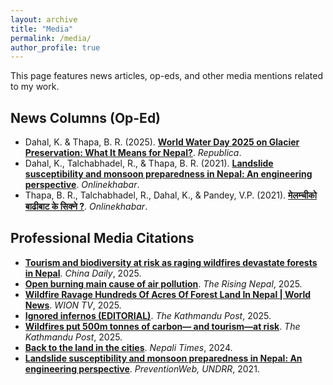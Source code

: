 ```yaml
---
layout: archive
title: "Media"
permalink: /media/
author_profile: true
---
```

This page features news articles, op-eds, and other media mentions related to my work.

## News Columns (Op-Ed)
* Dahal, K. & Thapa, B. R. (2025). **[World Water Day 2025 on Glacier Preservation: What It Means for Nepal?](https://myrepublica.nagariknetwork.com/news/world-water-day-2025-on-glacier-preservation-what-it-means-for-nepal/)**. *Republica*.
* Dahal, K., Talchabhadel, R., & Thapa, B. R. (2021). **[Landslide susceptibility and monsoon preparedness in Nepal: An engineering perspective](https://english.onlinekhabar.com/landslide-susceptibility-nepal.html)**. *Onlinekhabar*.
* Thapa, B. R., Talchabhadel, R., Dahal, K., & Pandey, V.P. (2021). **[मेलम्चीको बाढीबाट के सिक्ने ?](https://www.onlinekhabar.com/2021/06/974746)**. *Onlinekhabar*.

## Professional Media Citations
* **[Tourism and biodiversity at risk as raging wildfires devastate forests in Nepal](https://www.chinadaily.com.cn/a/202503/27/WS67e4bd4da3101d4e4dc2b29b.html)**. *China Daily*, 2025.
* **[Open burning main cause of air pollution](https://risingnepaldaily.com/news/58977)**. *The Rising Nepal*, 2025.
* **[Wildfire Ravage Hundreds Of Acres Of Forest Land In Nepal | World News](https://youtu.be/UFb_3MyJpew?si=4wbBrZYWRb3tuQkm)**. *WION TV*, 2025.
* **[Ignored infernos (EDITORIAL)](https://kathmandupost.com/editorial/2025/03/18/ignored-infernos)**. *The Kathmandu Post*, 2025.
* **[Wildfires put 500m tonnes of carbon— and tourism—at risk](https://kathmandupost.com/money/2025/03/17/wildfires-put-500m-tonnes-of-carbon-and-tourism-at-risk)**. *The Kathmandu Post*, 2025.
* **[Back to the land in the cities](https://nepalitimes.com/here-now/back-to-the-land-in-the-cities)**. *Nepali Times*, 2024.
* **[Landslide susceptibility and monsoon preparedness in Nepal: An engineering perspective](https://www.preventionweb.net/news/landslide-susceptibility-and-monsoon-preparedness-nepal-engineering-perspective)**. *PreventionWeb, UNDRR*, 2021.
